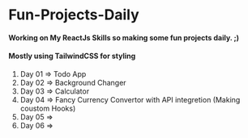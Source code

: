 ﻿# Fun-Projects-Daily

<h4>Working on My ReactJs Skills so making some fun projects daily. ;)</h4>
<h4>Mostly using TailwindCSS for styling</h4>

<ol>
    <li>Day 01 => Todo App</li>
    <li>Day 02 => Background Changer</li>
    <li>Day 03 => Calculator</li>
    <li>Day 04 => Fancy Currency Convertor with API integretion (Making coustom Hooks)</li>
    <li>Day 05 =></li>
    <li>Day 06 =></li>
</ol>
